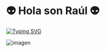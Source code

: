 

 # 👽 Hola son Raúl 👽
[![Typing SVG](https://readme-typing-svg.demolab.com?font=Fira+Code&pause=1000&color=51F75A&center=true&width=435&lines=Pinto+movidas+raras;Dise%C3%B1o+frikadas+en+Godot;Modelo+vagamente+en+Blender;Tam%C3%A9n+frego+platos+e+pelo+patatas+😰)](https://git.io/typing-svg)

![imagen](imagenes/banner.png)



<!--
**mtcrzz/mtcrzz** is a ✨ _special_ ✨ repository because its `README.md` (this file) appears on your GitHub profile.

Here are some ideas to get you started:

- 🔭 I’m currently working on ...
- 🌱 I’m currently learning ...
- 👯 I’m looking to collaborate on ...
- 🤔 I’m looking for help with ...
- 💬 Ask me about ...
- 📫 How to reach me: ...
- 😄 Pronouns: ...
- ⚡ Fun fact: ...
-->
